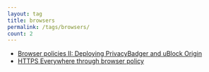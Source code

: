 ```yaml
---
layout: tag
title: browsers
permalink: /tags/browsers/
count: 2
---
```


- [Browser policies II: Deploying PrivacyBadger and uBlock Origin](https://aminda.eu/blog/english/2024/05/22/policy-contentblocker.html)
- [HTTPS Everywhere through browser policy](https://aminda.eu/blog/english/2024/05/17/https-everywhere.html)
